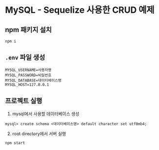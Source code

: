 # MySQL - Sequelize 사용한 CRUD 예제

## npm 패키지 설치

```
npm i
```

## `.env` 파일 생성

```
MYSQL_USERNAME=사용자명
MYSQL_PASSWORD=비밀번호
MYSQL_DATABASE=데이터베이스명
MYSQL_HOST=127.0.0.1
```

## 프로젝트 실행

1. mysql에서 사용할 데이터베이스 생성

```
mysql> create schema <데이터베이스명> default character set utf8mb4;
```

2. root directory에서 서버 실행

```
npm start
```
